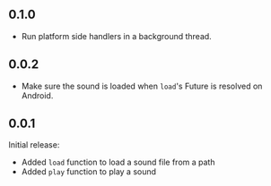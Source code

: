 ## 0.1.0

- Run platform side handlers in a background thread.

## 0.0.2

- Make sure the sound is loaded when `load`'s Future is resolved on Android.

## 0.0.1

Initial release:
- Added `load` function to load a sound file from a path
- Added `play` function to play a sound
